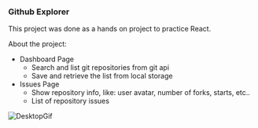 ### Github Explorer
This project was done as a hands on project to practice React.

About the project:
- Dashboard Page
	- Search and list git repositories from git api
	- Save and retrieve the list from local storage
- Issues Page
	- Show repository info, like: user avatar, number of forks, starts, etc..
	- List of repository issues 

![DesktopGif](https://github.com/isadorastan/github-explorer/blob/master/src/assets/desktop.gif?raw=true)
